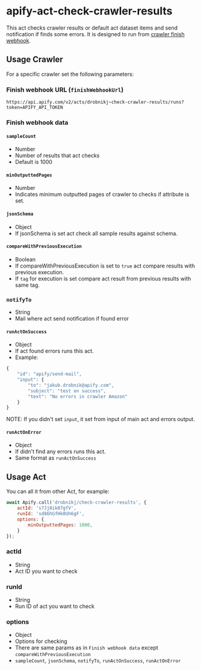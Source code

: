 # apify-act-check-crawler-results
This act checks crawler results or default act dataset items and send notification if finds some errors.
It is designed to run from [crawler finish webhook](https://www.apify.com/docs#crawler-finishWebhookUrl).

## Usage Crawler

For a specific crawler set the following parameters:

### Finish webhook URL (`finishWebhookUrl`)
```
https://api.apify.com/v2/acts/drobnikj~check-crawler-results/runs?token=APIFY_API_TOKEN
```

### Finish webhook data

#### `sampleCount`
- Number
- Number of results that act checks
- Default is 1000


#### `minOutputtedPages`
- Number
- Indicates minimum outputted pages of crawler to checks if attribute is set.


#### `jsonSchema`
- Object
- If jsonSchema is set act check all sample results against schema.


#### `compareWithPreviousExecution`
- Boolean
- If compareWithPreviousExecution is set to `true` act compare results with previous execution.
- If `tag` for execution is set compare act result from previous results with same tag.

### `notifyTo`
- String
- Mail where act send notification if found error

#### `runActOnSuccess`
- Object
- If act found errors runs this act.
- Example:
```javascript
{
    "id": "apify/send-mail",
    "input": {
        "to": "jakub.drobnik@apify.com",
        "subject": "test on success",
        "text": "No errors in crawler Amazon"
    }
}
```
NOTE: If you didn't set `input`, it set from input of main act and errors output.

#### `runActOnError`
- Object
- If didn't find any errors runs this act.
- Same format as `runActOnSuccess`

## Usage Act

You can all it from other Act, for example:
```javascript
await Apify.call('drobnikj/check-crawler-results', {
    actId: 's7Jj8ik07gfV',
    runId: 'sd86hGfHk0Uh6gF',
    options: {
        minOutputtedPages: 1000,
    }
});
```

### actId
- String
- Act ID you want to check

### runId
- String
- Run ID of act you want to check

### options
- Object
- Options for checking
- There are same params as in `Finish webhook data` except `compareWithPreviousExecution`
- `sampleCount`, `jsonSchema`, `notifyTo`, `runActOnSuccess`, `runActOnError`

